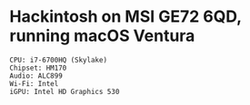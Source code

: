 # Hackintosh on MSI GE72 6QD, running macOS Ventura

    CPU: i7-6700HQ (Skylake)
    Chipset: HM170
    Audio: ALC899
    Wi-Fi: Intel
    iGPU: Intel HD Graphics 530
